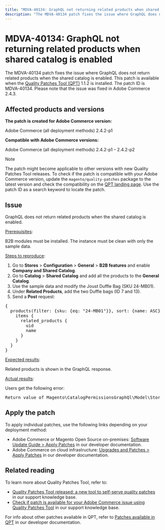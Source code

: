 ```yaml
---
title: "MDVA-40134: GraphQL not returning related products when shared catalog is enabled"
description: "The MDVA-40134 patch fixes the issue where GraphQL does not return related products when the shared catalog is enabled. This patch is available when the [Quality Patches Tool (QPT)](https://experienceleague.adobe.com/docs/commerce-knowledge-base/kb/announcements/commerce-announcements/magento-quality-patches-released-new-tool-to-self-serve-quality-patches.html) 1.1.2 is installed. The patch ID is MDVA-40134. Please note that the issue was fixed in Adobe Commerce 2.4.3."
---
```


# MDVA-40134: GraphQL not returning related products when shared catalog is enabled

The MDVA-40134 patch fixes the issue where GraphQL does not return related products when the shared catalog is enabled. This patch is available when the [Quality Patches Tool (QPT)](https://experienceleague.adobe.com/docs/commerce-knowledge-base/kb/announcements/commerce-announcements/magento-quality-patches-released-new-tool-to-self-serve-quality-patches.html) 1.1.2 is installed. The patch ID is MDVA-40134. Please note that the issue was fixed in Adobe Commerce 2.4.3.

## Affected products and versions

**The patch is created for Adobe Commerce version:**

Adobe Commerce (all deployment methods) 2.4.2-p1

**Compatible with Adobe Commerce versions:**

Adobe Commerce (all deployment methods) 2.4.2-p1 &ndash;  2.4.2-p2

>[!NOTE]
>
>The patch might become applicable to other versions with new Quality Patches Tool releases. To check if the patch is compatible with your Adobe Commerce version, update the `magento/quality-patches` package to the latest version and check the compatibility on the [QPT landing page](https://devdocs.magento.com/quality-patches/tool.html#patch-grid). Use the patch ID as a search keyword to locate the patch.

## Issue

GraphQL does not return related products when the shared catalog is enabled.

<u>Prerequisites</u>:

B2B modules must be installed.
The instance must be clean with only the sample data.

<u>Steps to reproduce</u>:

1. Go to **Stores** > **Configuration** > **General** > **B2B features** and enable **Company and Shared Catalog**.
1. Go to **Catalog** > **Shared Catalog** and add all the products to the **General Catalog**.
1. Use the sample data and modify the Joust Duffle Bag (SKU 24-MB01).
1. Under **Related Products**, add the two Duffle bags (ID 7 and 13).
1. Send a **Post** request:

<pre>{
  products(filter: {sku: {eq: "24-MB01"}}, sort: {name: ASC}) {
    items {
      related_products {
        uid
        name
      }
    }
  }
}</pre>

<u>Expected results</u>:

Related products is shown in the GraphQL response.

<u>Actual results</u>:

Users get the following error:

<pre>Return value of Magento\CatalogPermissionsGraphQl\Model\Store\StoreProcessor::getStoreId() must be of the type int, null returned {"exception":"[object] (GraphQL\\Error\\Error(code: 0): Return value of Magento\\CatalogPermissionsGraphQl\\Model\\Store\\StoreProcessor::getStoreId() must be of the type int, null returned </pre>

## Apply the patch

To apply individual patches, use the following links depending on your deployment method:

* Adobe Commerce or Magento Open Source on-premises: [Software Update Guide > Apply Patches](https://devdocs.magento.com/guides/v2.4/comp-mgr/patching/mqp.html) in our developer documentation.
* Adobe Commerce on cloud infrastructure: [Upgrades and Patches > Apply Patches](https://devdocs.magento.com/cloud/project/project-patch.html) in our developer documentation.

## Related reading

To learn more about Quality Patches Tool, refer to:

* [Quality Patches Tool released: a new tool to self-serve quality patches](https://experienceleague.adobe.com/docs/commerce-knowledge-base/kb/announcements/commerce-announcements/magento-quality-patches-released-new-tool-to-self-serve-quality-patches.html) in our support knowledge base.
* [Check if patch is available for your Adobe Commerce issue using Quality Patches Tool](https://support.magento.com/hc/en-us/articles/360047125252) in our support knowledge base.

For info about other patches available in QPT, refer to [Patches available in QPT](https://devdocs.magento.com/quality-patches/tool.html#patch-grid) in our developer documentation.